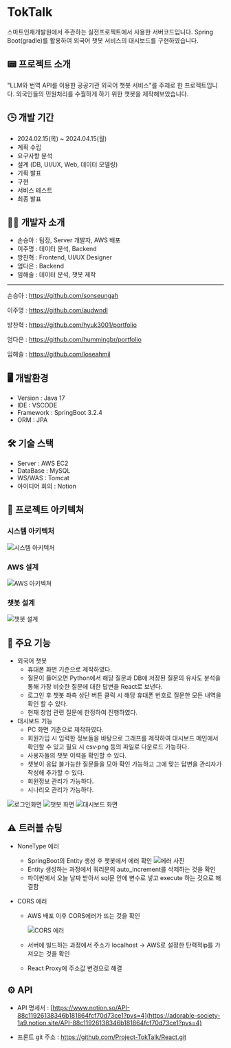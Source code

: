 # TokTalk
스마트인재개발원에서 주관하는 실전프로젝트에서 사용한 서버코드입니다.
Spring Boot(gradle)를 활용하여 외국어 챗봇 서비스의 대시보드를 구현하였습니다.

## 📟 프로젝트 소개
"LLM와 번역 API를 이용한 공공기관 외국어 챗봇 서비스"를 주제로 한 프로젝트입니다. 외국인들의 민원처리를 수월하게 하기 위한 챗봇을 제작해보았습니다.

## 🕒 개발 기간
- 2024.02.15(목) ~ 2024.04.15(월)
- 계획 수립
- 요구사항 분석
- 설계 (DB, UI/UX, Web, 데이터 모델링)
- 기획 발표
- 구현
- 서비스 테스트
- 최종 발표

## 👯‍♀️ 개발자 소개
- 손승아 : 팀장, Server 개발자, AWS 배포
- 이주명 : 데이터 분석, Backend
- 방찬혁 : Frontend, UI/UX Designer
- 엄다은 : Backend
- 임해솔 : 데이터 분석, 챗봇 제작

---
손승아 : <https://github.com/sonseungah>

이주명 : <https://github.com/audwndl>

방찬혁 : <https://github.com/hyuk3001/portfolio>

엄다은 : <https://github.com/hummingbr/portfolio>

임해솔 : <https://github.com/loseahmil>

## 🖥 개발환경
- Version : Java 17
- IDE : VSCODE
- Framework : SpringBoot 3.2.4
- ORM : JPA

## 🛠 기술 스택
- Server : AWS EC2
- DataBase : MySQL
- WS/WAS : Tomcat
- 아이디어 회의 : Notion

## 📜 프로젝트 아키텍쳐

### 시스템 아키텍처
![시스템 아키텍처](https://github.com/Project-TokTalk/backend/blob/main/KakaoTalk_20240413_105255582.png)

### AWS 설계
![AWS 아키텍쳐](https://github.com/Project-TokTalk/backend/blob/main/AWS.png)

### 챗봇 설계
![챗봇 설계](https://github.com/Project-TokTalk/backend/blob/main/%EC%B1%97%EB%B4%87%20%EC%84%A4%EA%B3%84.png)

## 📌 주요 기능
- 외국어 챗봇
  - 휴대폰 화면 기준으로 제작하였다.
  - 질문이 들어오면 Python에서 해당 질문과 DB에 저장된 질문의 유사도 분석을 통해 가장 비슷한 질문에 대한 답변을 React로 보낸다.
  - 로그인 후 챗봇 좌측 상단 버튼 클릭 시 해당 휴대폰 번호로 질문한 모든 내역을 확인 할 수 있다.
  - 현재 창업 관련 질문에 한정하여 진행하였다.
- 대시보드 기능
  - PC 화면 기준으로 제작하였다.
  - 회원가입 시 입력한 정보들을 바탕으로 그래프를 제작하여 대시보드 메인에서 확인할 수 있고 필요 시 csv∙png 등의 파일로 다운로드 가능하다.
  - 사용자들의 챗봇 이력을 확인할 수 있다.
  - 챗봇이 응답 불가능한 질문들을 모아 확인 가능하고 그에 맞는 답변을 관리자가 작성해 추가할 수 있다.
  - 회원정보 관리가 가능하다.
  - 시나리오 관리가 가능하다.

 ![로그인화면](https://github.com/Project-TokTalk/backend/blob/main/%EB%A1%9C%EA%B7%B8%EC%9D%B8%ED%99%94%EB%A9%B4.jpg)
 ![챗봇 화면](https://github.com/Project-TokTalk/backend/blob/main/%EC%B1%97%EB%B4%87%ED%99%94%EB%A9%B4.jpg)
 ![대시보드 화면](https://github.com/Project-TokTalk/backend/blob/main/%EB%8C%80%EC%8B%9C%EB%B3%B4%EB%93%9C1.png)
 
## ⚠ 트러블 슈팅
- NoneType 에러
  - SpringBoot의 Entity 생성 후 챗봇에서 에러 확인
    ![에러 사진](https://github.com/Project-TokTalk/backend/blob/main/nonetype%20%ED%8A%B8%EB%9F%AC%EB%B8%94%EC%8A%88%ED%8C%85.png)
  - Entity 생성하는 과정에서 쿼리문의 auto_increment를 삭제하는 것을 확인
  - 파이썬에서 오늘 날짜 받아서 sql문 안에 변수로 넣고 execute 하는 것으로 해결함

- CORS 에러
  - AWS 배포 이후 CORS에러가 뜨는 것을 확인
    
    ![CORS 에러](https://github.com/Project-TokTalk/backend/blob/main/CORS%EC%97%90%EB%9F%AC.png)
  - 서버에 빌드하는 과정에서 주소가 localhost -> AWS로 설정한 탄력적ip를 가져오는 것을 확인
  - React Proxy에 주소값 변경으로 해결

 ## ⚙ API
 - API 명세서 : [https://www.notion.so/API-88c11926138346b181864fcf70d73ce1?pvs=4](https://adorable-society-1a9.notion.site/API-88c11926138346b181864fcf70d73ce1?pvs=4)

 - 프론트 git 주소 : https://github.com/Project-TokTalk/React.git
